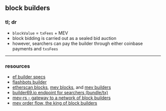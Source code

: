 ## block builders

### tl; dr


* `blockValue` = `txFees` + MEV
* block bidding is carried out as a sealed bid auction
* however, searchers can pay the builder through either coinbase payments and `txsFees`
----

### resources

* [ef builder specs](https://github.com/ethereum/builder-specs)
* [flashbots builder](https://github.com/flashbots/builder)
* [etherscan blocks](https://etherscan.io/blocks), [mev blocks](https://etherscan.io/blocks/label/mev-block), and [mev builders](https://etherscan.io/accounts/label/mev-builder)
* [builder69.io endpoint for searchers (bundle/tx)](https://builder0x69.io)
* [mev-rs - gateway to a network of block builders](https://github.com/ralexstokes/mev-rs)
* [mev order flow, the king of block builders](https://coinyuppie.com/mev-order-flow-the-king-of-block-builders/)
